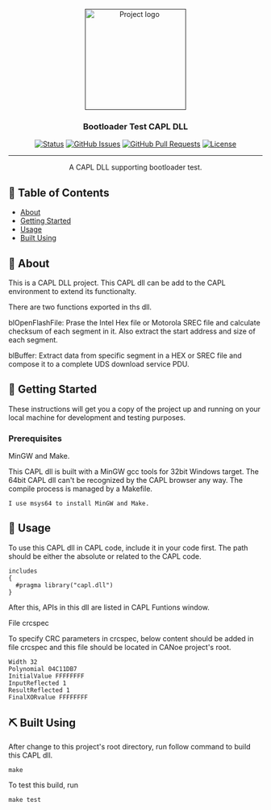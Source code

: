 <p align="center">
  <a href="" rel="noopener">
 <img width=200px height=200px src="https://i.imgur.com/6wj0hh6.jpg" alt="Project logo"></a>
</p>

<h3 align="center">Bootloader Test CAPL DLL</h3>

<div align="center">

[![Status](https://img.shields.io/badge/status-active-success.svg)]()
[![GitHub Issues](https://img.shields.io/github/issues/huangdong332/bootloader)](https://github.com/JashonBourne/bootloader/issues)
[![GitHub Pull Requests](https://img.shields.io/github/issues-pr/huangdong332/bootloader)](https://github.com/kylelobo/The-Documentation-Compendium/pulls)
[![License](https://img.shields.io/badge/license-MIT-blue.svg)](/LICENSE)

</div>

---

<p align="center"> A CAPL DLL supporting bootloader test.
    <br> 
</p>

## 📝 Table of Contents

- [About](#about)
- [Getting Started](#getting_started)
- [Usage](#usage)
- [Built Using](#built_using)

## 🧐 About <a name = "about"></a>

This is a CAPL DLL project. This CAPL dll can be add to the CAPL environment to extend its functionalty.

There are two functions exported in ths dll.

blOpenFlashFile: Prase the Intel Hex file or Motorola SREC file and calculate checksum of each segment in it. Also extract the start address and size of each segment.

blBuffer: Extract data from specific segment in a HEX or SREC file and compose it to a complete UDS download service PDU.

## 🏁 Getting Started <a name = "getting_started"></a>

These instructions will get you a copy of the project up and running on your local machine for development and testing purposes. 

### Prerequisites

MinGW and Make.

This CAPL dll is built with a MinGW gcc tools for 32bit Windows target. The 64bit CAPL dll can't be recognized by the CAPL browser any way. The compile process is managed by a Makefile.

```
I use msys64 to install MinGW and Make.
```

## 🎈 Usage <a name="usage"></a>

To use this CAPL dll in CAPL code, include it in your code first.
The path should be either the absolute or related to the CAPL code.

```
includes
{
  #pragma library("capl.dll")
}
```

After this, APIs in this dll are listed in CAPL Funtions window.

File crcspec

To specify CRC parameters in crcspec, below content should be 
added in file crcspec and this file should be located in CANoe project's root.

```
Width 32
Polynomial 04C11DB7
InitialValue FFFFFFFF
InputReflected 1
ResultReflected 1
FinalXORvalue FFFFFFFF
```

## ⛏️ Built Using <a name = "built_using"></a>

After change to this project's root directory, run follow command to build this CAPL dll.

```
make
```

To test this build, run

```
make test
```